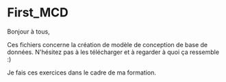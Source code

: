 # First_MCD

Bonjour à tous, 

Ces fichiers concerne la création de modèle de conception de base de données.
N'hésitez pas à les télécharger et à regarder à quoi ça ressemble :)

Je fais ces exercices dans le cadre de ma formation.
